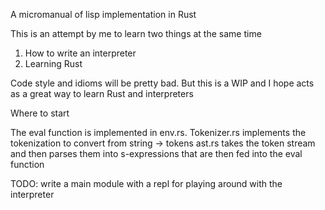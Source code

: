 A micromanual of lisp implementation in Rust

This is an attempt by me to learn two things at the same time

1. How to write an interpreter
2. Learning Rust

Code style and idioms will be pretty bad. But this is a WIP and I hope acts as a great
way to learn Rust and interpreters

Where to start

The eval function is implemented in env.rs. 
Tokenizer.rs implements the tokenization to convert from string -> tokens
ast.rs takes the token stream and then parses them into s-expressions that are then fed into the eval function

TODO: write a main module with a repl for playing around with the interpreter
